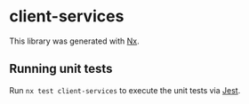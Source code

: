 # client-services

This library was generated with [Nx](https://nx.dev).

## Running unit tests

Run `nx test client-services` to execute the unit tests via [Jest](https://jestjs.io).
